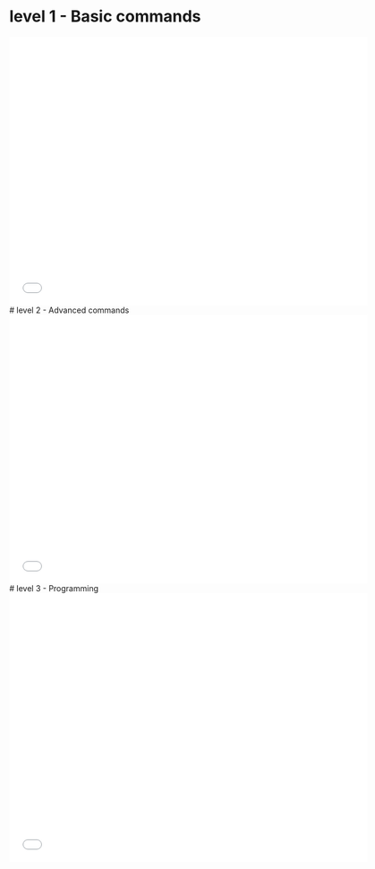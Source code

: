 # level 1 - Basic commands
<iframe id="iframepdf" src="../Bash_cheat_sheet_level1.pdf" frameborder="0" width="640" height="480" allowfullscreen="true" mozallowfullscreen="true" webkitallowfullscreen="true"></iframe> 
</br>
# level 2 - Advanced commands
<iframe id="iframepdf" src="../Bash_cheat_sheet_level2.pdf" frameborder="0" width="640" height="480" allowfullscreen="true" mozallowfullscreen="true" webkitallowfullscreen="true"></iframe> 
</br>
# level 3 - Programming
<iframe id="iframepdf" src="../Bash_cheat_sheet_level3.pdf" frameborder="0" width="640" height="480" allowfullscreen="true" mozallowfullscreen="true" webkitallowfullscreen="true"></iframe> 